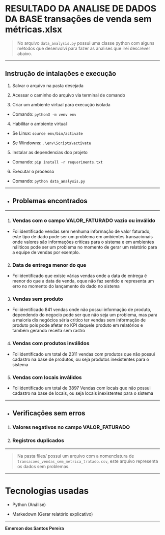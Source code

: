 <h1 id="resultado-da-analise-de-dados-da-base-transações-de-venda-sem-métricas.xlsx">RESULTADO DA ANALISE DE DADOS DA BASE transações de venda sem métricas.xlsx</h1>
<blockquote>
<p>No arquivo <code>data_analysis.py</code> possui uma classe python com alguns métodos que desenvolvi para fazer as analises que irei descrever abaixo.</p>
</blockquote>
<hr>
<h2 id="instrução-de-intalações-e-execução">Instrução de intalações e execução</h2>
<ol>
<li>
<p>Salvar o arquivo na pasta desejada</p>
</li>
<li>
<p>Acessar o caminho do arquivo via terminal de comando</p>
</li>
<li>
<p>Criar um ambiente virtual para execução isolada</p>
</li>
</ol>
<ul>
<li>Comando: <code>python3 -m venv env</code></li>
</ul>
<ol start="4">
<li>Habilitar o ambiente virtual</li>
</ol>
<ul>
<li>
<p>Se Linux: <code>source env/bin/activate</code></p>
</li>
<li>
<p>Se Windowns: <code>.\env\Scripts\activate</code></p>
</li>
</ul>
<ol start="5">
<li>Instalar as dependencias doo projeto</li>
</ol>
<ul>
<li>Comando: <code>pip install -r requeriments.txt</code></li>
</ul>
<ol start="6">
<li>Executar o processo</li>
</ol>
<ul>
<li>Comando: <code>python data_analysis.py</code></li>
</ul>
<hr>
<ul>
<li>
<h2 id="problemas-encontrados">Problemas encontrados</h2>
</li>
</ul>
<hr>
<ol>
<li>
<h3 id="vendas-com-o-campo-valor_faturado-vazio-ou-inválido">Vendas com o campo VALOR_FATURADO vazio ou inválido</h3>
</li>
</ol>
<ul>
<li>Foi identificado vendas sem nenhuma informação de valor faturado, este tipo de dado pode ser um problema em ambientes transacionais onde valores são informações criticas para o sistema e em ambientes náliticos pode ser um problema no momento de gerar um relatório para a equipe de vendas por exemplo.</li>
</ul>
<ol start="2">
<li>
<h3 id="data-de-entrega-menor-do-que">Data de entrega menor do que</h3>
</li>
</ol>
<ul>
<li>Foi identificado que existe várias vendas onde a data de entrega é menor do que a data de venda, oque não faz sentido e representa um erro no momento do lançamento do dado no sistema</li>
</ul>
<ol start="3">
<li>
<h3 id="vendas-sem-produto">Vendas sem produto</h3>
</li>
</ol>
<ul>
<li>Foi identificado 841 vendas onde não possui informação de produto, dependendo do negocio pode ser que não seja um problema, mas para a maioria dis negócios séria critíco ter vendas sem informação de produto pois pode afetar no KPI daquele produto em relatórios e também gerando receita sem rastro</li>
</ul>
<ol start="4">
<li>
<h3 id="vendas-com-produtos-inválidos">Vendas com produtos inválidos</h3>
</li>
</ol>
<ul>
<li>Foi identificado um total de 2311 vendas com produtos que não possui cadastro na base de produtos, ou seja produtos inexistentes para o sistema</li>
</ul>
<ol start="5">
<li>
<h3 id="vendas-com-locais-inválidos">Vendas com locais inválidos</h3>
</li>
</ol>
<ul>
<li>Foi identificado um total de 3897 Vendas com locais que não possui cadastro na base de locais, ou seja locais inexistentes para o sistema</li>
</ul>
<hr>
<ul>
<li>
<h2 id="verificações-sem-erros">Verificações sem erros</h2>
</li>
</ul>
<ol>
<li>
<h3 id="valores-negativos-no-campo-valor_faturado">Valores negativos no campo VALOR_FATURADO</h3>
</li>
<li>
<h3 id="registros-duplicados">Registros duplicados</h3>
</li>
</ol>
<hr>
<blockquote>
<p>Na pasta files/ possui um arquivo com a nomenclatura de <code>transacoes_vendas_sem_metrica_tratado.csv</code>, este arquivo representa os dados sem problemas.</p>
</blockquote>
<hr>
<h1 id="tecnologias-usadas">Tecnologias usadas</h1>
<ul>
<li>
<p>Python (Análise)</p>
</li>
<li>
<p>Markedown (Gerar relatório explicativo)</p>
</li>
</ul>
<hr>
<p><strong>Emerson dos Santos Pereira</strong></p>


